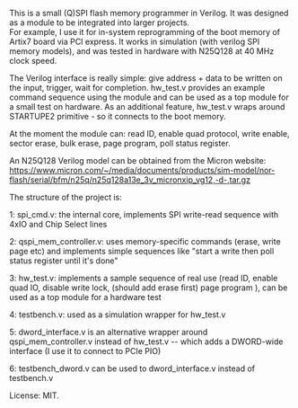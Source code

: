 This is a small (Q)SPI flash memory programmer in Verilog.
It was designed as a module to be integrated into larger projects.  
For example, I use it for in-system reprogramming of the boot memory of Artix7 board via PCI express. 
It works in simulation (with verilog SPI memory models), and was tested in hardware with N25Q128 at 40 MHz clock speed.  

The Verilog interface is really simple: give address + data to be written on the input, trigger, wait for completion.
hw_test.v provides an example command sequence using the module and can be used as a top module for a small test on hardware.
As an additional feature, hw_test.v wraps around STARTUPE2 primitive - so it connects to the boot memory.

At the moment the module can: read ID, enable quad protocol, write enable, sector erase, bulk erase, page program, poll status register.

An N25Q128 Verilog model can be obtained from the Micron website:
https://www.micron.com/~/media/documents/products/sim-model/nor-flash/serial/bfm/n25q/n25q128a13e_3v_micronxip_vg12,-d-,tar.gz


The structure of the project is:

1: spi_cmd.v: the internal core, implements SPI write-read sequence with 4xIO and Chip Select lines

2: qspi_mem_controller.v: uses memory-specific commands (erase, write page etc) and implements simple sequences like "start a write then poll status register until it's done"

3: hw_test.v: implements a sample sequence of real use (read ID, enable quad IO, disable write lock, (should add erase first) page program ), can be used as a top module for a hardware test

4: testbench.v: used as a simulation wrapper for hw_test.v  

5: dword_interface.v is an alternative wrapper around qspi_mem_controller.v instead of hw_test.v -- which adds a DWORD-wide interface (I use it to connect to PCIe PIO)

6: testbench_dword.v can be used to dword_interface.v instead of testbench.v


License: MIT.
